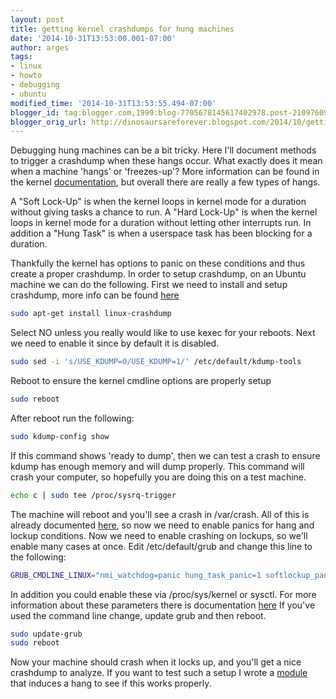 ```yaml
---
layout: post
title: getting kernel crashdumps for hung machines
date: '2014-10-31T13:53:00.001-07:00'
author: arges
tags:
- linux
- howto
- debugging
- ubuntu
modified_time: '2014-10-31T13:53:55.494-07:00'
blogger_id: tag:blogger.com,1999:blog-7705678145617402978.post-2109760927377215205
blogger_orig_url: http://dinosaursareforever.blogspot.com/2014/10/getting-kernel-crashdumps-for-hung.html
---
```


Debugging hung machines can be a bit tricky. Here I'll document methods to
trigger a crashdump when these hangs occur.  What exactly does it mean when a
machine 'hangs' or 'freezes-up'? More information can be found in the kernel
[documentation][1], but overall there are really a few types of hangs.

A "Soft Lock-Up" is when the kernel loops in kernel mode for a duration without
giving tasks a chance to run. A "Hard Lock-Up" is when the kernel loops in kernel
mode for a duration without letting other interrupts run. In addition a
"Hung Task" is when a userspace task has been blocking for a duration.

Thankfully the kernel has options to panic on these conditions and thus create a
proper crashdump. In order to setup crashdump, on an Ubuntu machine we can do
the following. First we need to install and setup crashdump, more info can be
found [here][2]

~~~bash
sudo apt-get install linux-crashdump
~~~

Select NO unless you really would like to use kexec for your reboots.
Next we need to enable it since by default it is disabled.

~~~bash
sudo sed -i 's/USE_KDUMP=0/USE_KDUMP=1/' /etc/default/kdump-tools
~~~

Reboot to ensure the kernel cmdline options are properly setup

~~~bash
sudo reboot
~~~

After reboot run the following:

~~~bash
sudo kdump-config show
~~~

If this command shows 'ready to dump', then we can test a crash to ensure kdump
has enough memory and will dump properly.  This command will crash your
computer, so hopefully you are doing this on a test machine.

~~~bash
echo c | sudo tee /proc/sysrq-trigger
~~~

The machine will reboot and you'll see a crash in /var/crash.  All of this is
already documented [here][2], so now we need to enable panics for hang and
lockup conditions.  Now we need to enable crashing on lockups, so we'll enable
many cases at once.  Edit /etc/default/grub and change this line to the
following:

~~~bash
GRUB_CMDLINE_LINUX="nmi_watchdog=panic hung_task_panic=1 softlockup_panic=1 unknown_nmi_panic"
~~~

In addition you could enable these via /proc/sys/kernel or sysctl. For more
information about these parameters there is documentation [here][3] If you've
used the command line change, update grub and then reboot.

~~~bash
sudo update-grub
sudo reboot
~~~

Now your machine should crash when it locks up, and you'll get a nice crashdump
to analyze. If you want to test such a setup I wrote a [module][4] that induces
a hang to see if this works properly.

[1]: https://www.kernel.org/doc/Documentation/lockup-watchdogs.txt
[2]: https://wiki.ubuntu.com/Kernel/CrashdumpRecipe
[3]: https://www.kernel.org/doc/Documentation/kernel-parameters.txt
[4]: https://github.com/arges/hanger

